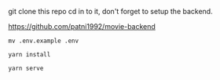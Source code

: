 git clone this repo cd in to it, don't forget to setup the backend.

https://github.com/patni1992/movie-backend

```
mv .env.example .env
```

```
yarn install
```

```
yarn serve
```
